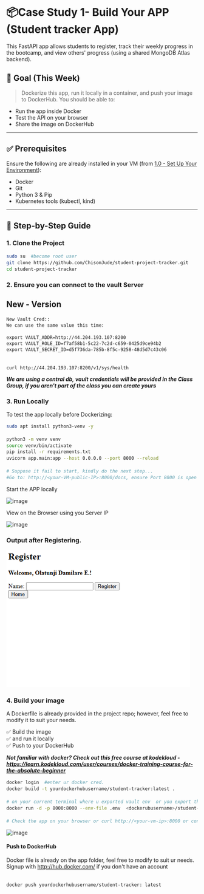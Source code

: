 # 📦Case Study 1- Build Your APP (Student tracker App)

This FastAPI app allows students to register, track their weekly progress in the bootcamp, and view others' progress (using a shared MongoDB Atlas backend).

## 🚀 Goal (This Week)
> Dockerize this app, run it locally in a container, and push your image to DockerHub. You should be able to:
- Run the app inside Docker
- Test the API on your browser
- Share the image on DockerHub

---

## ✅ Prerequisites

Ensure the following are already installed in your VM (from [1.0 - Set Up Your Environment](https://github.com/ChisomJude/Hands-on-Devops-CloudNative/tree/master/1.0%20Setup%20your%20Enviroment)):

- Docker  
- Git  
- Python 3 & Pip  
- Kubernetes tools (kubectl, kind)  
  

---

## 🧪 Step-by-Step Guide

### 1. Clone the Project

```bash
sudo su  #become root user
git clone https://github.com/ChisomJude/student-project-tracker.git
cd student-project-tracker
```

### 2. Ensure you can connect to the vault Server

## New - Version
```
New Vault Cred::
We can use the same value this time:

export VAULT_ADDR=http://44.204.193.107:8200
export VAULT_ROLE_ID=f7af58b1-5c22-7c2d-c659-0425d9ce94b2
export VAULT_SECRET_ID=d5f736da-785b-8f5c-9258-48d5d7c43c06


curl http://44.204.193.107:8200/v1/sys/health
```


***We are using a central db, vault credentials  will be provided in the Class Group, if you aren't part of the class you can create yours***


### 3. Run Locally 
To test the app locally before Dockerizing:

```bash
sudo apt install python3-venv -y

python3 -m venv venv
source venv/bin/activate
pip install -r requirements.txt
uvicorn app.main:app --host 0.0.0.0 --port 8000 --reload

# Suppose it fail to start, kindly do the next step...
#Go to: http://<your-VM-public-IP>:8000/docs, ensure Port 8000 is open in the **network security group** - set a new inbound rule, and confirm this works
```
Start the APP locally

![image](https://github.com/user-attachments/assets/aed139e7-9fb2-42a5-a456-1bdd7fd59fc0)


View on the Browser using you Server IP

![image](https://github.com/user-attachments/assets/2cf8a0e7-9cc7-4d0c-8cc2-db6013c55324)

### Output after Registering.
![alt text](image.png)


### 4. Build your image
A Dockerfile is already provided in the project repo; however, feel free to modify it to suit your needs.

✅ Build the image 
<br>✅ and run it locally<br>
✅ Push to your DockerHub 

***Not familiar with docker? Check out this free course at kodekloud - https://learn.kodekloud.com/user/courses/docker-training-course-for-the-absolute-beginner***

```bash
docker login  #enter ur docker cred.
docker build -t yourdockerhubusername/student-tracker:latest .

# on your current terminal where u exported vault env  or you export them again
docker run -d -p 8000:8000 --env-file .env  <dockerubusername>/student-tracker:latest

# Check the app on your browser or curl http://<your-vm-ip>:8000 or confirm your container is running without error docker logs <containerip>
```
![image](https://github.com/user-attachments/assets/2b6cbaec-704f-4ed8-a0bc-345e08764564)


#### Push to DockerHub
Docker file is already on the app folder, feel free to modify to suit ur needs. Signup with http://hub.docker.com/ if you don't have an account


```bash

docker push yourdockerhubusername/student-tracker: latest
```






